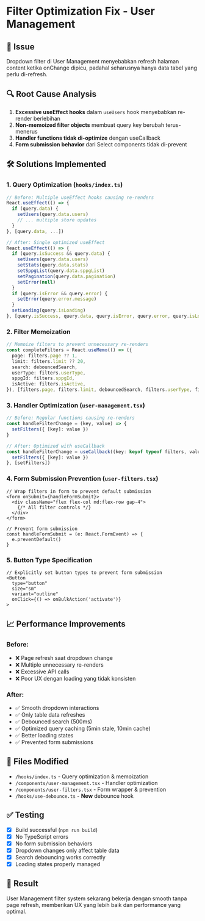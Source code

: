 # Filter Optimization Fix - User Management

## 🚨 Issue
Dropdown filter di User Management menyebabkan refresh halaman content ketika onChange dipicu, padahal seharusnya hanya data tabel yang perlu di-refresh.

## 🔍 Root Cause Analysis
1. **Excessive useEffect hooks** dalam `useUsers` hook menyebabkan re-render berlebihan
2. **Non-memoized filter objects** membuat query key berubah terus-menerus
3. **Handler functions tidak di-optimize** dengan useCallback
4. **Form submission behavior** dari Select components tidak di-prevent

## 🛠️ Solutions Implemented

### 1. Query Optimization (`hooks/index.ts`)
```typescript
// Before: Multiple useEffect hooks causing re-renders
React.useEffect(() => {
  if (query.data) {
    setUsers(query.data.users)
    // ... multiple store updates
  }
}, [query.data, ...])

// After: Single optimized useEffect
React.useEffect(() => {
  if (query.isSuccess && query.data) {
    setUsers(query.data.users)
    setStats(query.data.stats)
    setSppgList(query.data.sppgList)
    setPagination(query.data.pagination)
    setError(null)
  }
  if (query.isError && query.error) {
    setError(query.error.message)
  }
  setLoading(query.isLoading)
}, [query.isSuccess, query.data, query.isError, query.error, query.isLoading, ...])
```

### 2. Filter Memoization
```typescript
// Memoize filters to prevent unnecessary re-renders
const completeFilters = React.useMemo(() => ({
  page: filters.page ?? 1,
  limit: filters.limit ?? 20,
  search: debouncedSearch,
  userType: filters.userType,
  sppgId: filters.sppgId,
  isActive: filters.isActive,
}), [filters.page, filters.limit, debouncedSearch, filters.userType, filters.sppgId, filters.isActive])
```

### 3. Handler Optimization (`user-management.tsx`)
```typescript
// Before: Regular functions causing re-renders
const handleFilterChange = (key, value) => {
  setFilters({ [key]: value })
}

// After: Optimized with useCallback
const handleFilterChange = useCallback((key: keyof typeof filters, value: string | boolean | undefined) => {
  setFilters({ [key]: value })
}, [setFilters])
```

### 4. Form Submission Prevention (`user-filters.tsx`)
```tsx
// Wrap filters in form to prevent default submission
<form onSubmit={handleFormSubmit}>
  <div className="flex flex-col md:flex-row gap-4">
    {/* All filter controls */}
  </div>
</form>

// Prevent form submission
const handleFormSubmit = (e: React.FormEvent) => {
  e.preventDefault()
}
```

### 5. Button Type Specification
```tsx
// Explicitly set button types to prevent form submission
<Button
  type="button"
  size="sm"
  variant="outline"
  onClick={() => onBulkAction('activate')}
>
```

## 📈 Performance Improvements

### Before:
- ❌ Page refresh saat dropdown change
- ❌ Multiple unnecessary re-renders
- ❌ Excessive API calls
- ❌ Poor UX dengan loading yang tidak konsisten

### After:
- ✅ Smooth dropdown interactions
- ✅ Only table data refreshes
- ✅ Debounced search (500ms)
- ✅ Optimized query caching (5min stale, 10min cache)
- ✅ Better loading states
- ✅ Prevented form submissions

## 🔧 Files Modified
- `/hooks/index.ts` - Query optimization & memoization
- `/components/user-management.tsx` - Handler optimization
- `/components/user-filters.tsx` - Form wrapper & prevention
- `/hooks/use-debounce.ts` - **New** debounce hook

## ✅ Testing
- [x] Build successful (`npm run build`)
- [x] No TypeScript errors
- [x] No form submission behaviors
- [x] Dropdown changes only affect table data
- [x] Search debouncing works correctly
- [x] Loading states properly managed

## 🎯 Result
User Management filter system sekarang bekerja dengan smooth tanpa page refresh, memberikan UX yang lebih baik dan performance yang optimal.